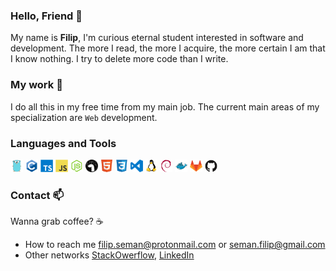 ### Hello, Friend 👋

My name is **Filip**, I'm curious eternal student interested in software and
development. The more I read, the more I acquire, the more certain I am that I
know nothing. I try to delete more code than I write.

### My work 🧗

I do all this in my free time from my main job. The current main areas of my
specialization are `Web` development.

### Languages and Tools

<code><img height="20" src="icons/go.svg"></code>
<code><img height="20" src="icons/c.svg"></code>
<code><img height="20" src="icons/typescript.svg"></code>
<code><img height="20" src="icons/javascript.svg"></code>
<code><img height="20" src="icons/node-js.svg"></code>
<code><img height="20" src="icons/deno.svg"></code>
<code><img height="20" src="icons/html.svg"></code>
<code><img height="20" src="icons/css3.svg"></code>
<code><img height="20" src="icons/visual-studio-code.svg"></code>
<code><img height="20" src="icons/linux.svg"></code>
<code><img height="20" src="icons/debian.svg"></code>
<code><img height="20" src="icons/docker.svg"></code>
<code><img height="20" src="icons/gitlab.svg"></code>
<code><img height="20" src="icons/github.svg"></code>

### Contact 📫

Wanna grab coffee? ☕

- How to reach me <filip.seman@protonmail.com> or <seman.filip@gmail.com>
- Other networks [StackOwerflow], [LinkedIn]

[StackOwerflow]: https://stackoverflow.com/users/4396730
[LinkedIn]: https://www.linkedin.com/in/filipseman
